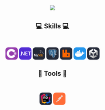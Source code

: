 <h1 align="center">
  <a href="https://git.io/typing-svg">
    <img src="https://readme-typing-svg.herokuapp.com/?lines=Welcome+To+My+Profil;I'm+LilNesquuik;A+Silly+Developper&center=true&size=30&color=#F8F8FF">
  </a>

<h2 align="center">💻 Skills 💻</h2>
<br>
<p align="center">
  <code><img title="CSharp" height="40" src="https://github.com/tandpfun/skill-icons/blob/main/icons/CS.svg"></code>
  <code><img title="Dotnet" height="40" src="https://github.com/tandpfun/skill-icons/blob/main/icons/DotNet.svg"></code>
  <code><img title="Mysql" height="40" src="https://github.com/tandpfun/skill-icons/blob/main/icons/MySQL-Dark.svg"></code>
  <code><img title="Postgres" height="40" src="https://github.com/tandpfun/skill-icons/blob/main/icons/PostgreSQL-Dark.svg"></code>
  <code><img title="RabbitMQ" height="40" src="https://github.com/tandpfun/skill-icons/blob/main/icons/RabbitMQ-Dark.svg"></code>
  <code><img title="Docker" height="40" src="https://github.com/tandpfun/skill-icons/blob/main/icons/Docker.svg"></code>
  <code><img title="Unity" height="40" src="https://github.com/tandpfun/skill-icons/blob/main/icons/Unity-Dark.svg"></code>
</p>

<h2 align="center">🔧 Tools 🔧</h2>
<br>
<p align="center">
  <code><img title="Rider" height="40" src="https://github.com/tandpfun/skill-icons/blob/main/icons/Rider-Dark.svg"></code>
  <code><img title="Postman" height="40" src="https://github.com/tandpfun/skill-icons/blob/main/icons/Postman.svg"></code>
</p>
  
 
